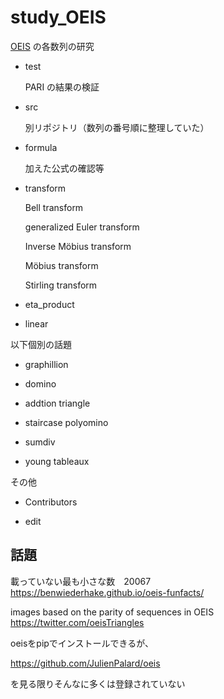 # study_OEIS

[OEIS](https://oeis.org/) の各数列の研究

- test
 
    PARI の結果の検証

- src

    別リポジトリ（数列の番号順に整理していた）
    
- formula

    加えた公式の確認等
    
- transform

    Bell transform
    
    generalized Euler transform
    
    Inverse Möbius transform

    Möbius transform
    
    Stirling transform
    
- eta_product

- linear

以下個別の話題

- graphillion

- domino

- addtion triangle

- staircase polyomino

- sumdiv

- young tableaux

その他

- Contributors

- edit

## 話題

載っていない最も小さな数　20067　　　https://benwiederhake.github.io/oeis-funfacts/

images based on the parity of sequences in OEIS https://twitter.com/oeisTriangles

oeisをpipでインストールできるが、

https://github.com/JulienPalard/oeis

を見る限りそんなに多くは登録されていない
